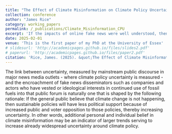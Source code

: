 ```yaml
---
title: "The Effect of Climate Misinformation on Climate Policy Uncertainty"
collection: conference
author: "James Rice"
category: working_papers
permalink: /_publications/Climate_Misinformation_CPU
excerpt: 'If the impacts of online fake news were well understood, then the spread of work covering misinformation would be more grounded in concrete solutions, including ones implementable by the political leaders who create regulations and the technocrats who moderate online public fora.'
date: 2025-02-01
venue: 'This is the first paper of my PhD at the University of Essex'
# slidesurl: 'http://academicpages.github.io/files/slides2.pdf'
# paperurl: 'http://academicpages.github.io/files/paper2.pdf'
citation: 'Rice, James. (2025). &quot;The Effect of Climate Misinformation on Climate Policy Uncertainty.&quot; <i>PhD Dissertation (partial)</i>.'
---
```

The link between uncertainty, measured by mainstream public discourse in major news media outlets - where climate policy uncertainty is measured - and the encroachment of fake news disseminators such as companies and actors who have vested or ideological interests in continued use of fossil fuels into that public forum is naturally one that is shaped by the following rationale: If the general public believe that climate change is not happening, then sustainable policies will have less political support because of increased public and voter opposition to those policies, thereby increasing uncertainty. In other words, additional personal and individual belief in climate misinformation may be an indicator of larger trends serving to increase already widespread uncertainty around climate policy.
